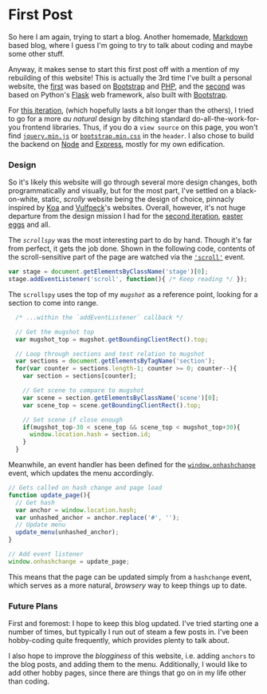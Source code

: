 # First Post

So here I am again, trying to start a blog. Another homemade, [Markdown][1] based blog, where I guess I'm going to try to talk about coding and maybe some other stuff.

Anyway, it makes sense to start this first post off with a mention of my rebuilding of this website! This is actually the 3rd time I've built a personal website, the [first][2] was based on [Bootstrap][3] and [PHP][4], and the [second][5] was based on Python's [Flask][6] web framework, also built with [Bootstrap][3].

For [this iteration][7], (which hopefully lasts a bit longer than the others), I tried to go for a more *au natural* design by ditching standard do-all-the-work-for-you frontend libraries. Thus, if you do a `view source` on this page, you won't find [`jquery.min.js`][8] or [`bootstrap.min.css`][9] in the `header`. I also chose to build the backend on [Node][10] and [Express][11], mostly for my own edification.


### Design

So it's likely this website will go through several more design changes, both programmatically and visually, but for the most part, I've settled on a black-on-white, static, *scrolly* website being the design of choice, pinnacly inspired by [Koa][12] and [Vulfpeck][13]'s websites. Overall, however, it's not huge departure from the design mission I had for the [second iteration][5], [easter eggs][18] and all.

The *`scrollspy`* was the most interesting part to do by hand. Though it's far from perfect, it gets the job done. Shown in the following code, contents of the scroll-sensitive part of the page are watched via the [`'scroll'`][17] event.
``` JavaScript
var stage = document.getElementsByClassName('stage')[0];
stage.addEventListener('scroll', function(){ /* Keep reading */ });
```

The `scrollspy` uses the top of my *`mugshot`* as a reference point, looking for a section to come into range.
```JavaScript
  /* ...within the `addEventListener` callback */

  // Get the mugshot top
  var mugshot_top = mugshot.getBoundingClientRect().top;

  // Loop through sections and test relation to mugshot
  var sections = document.getElementsByTagName('section');
  for(var counter = sections.length-1; counter >= 0; counter--){
    var section = sections[counter];

    // Get scene to compare to mugshot
    var scene = section.getElementsByClassName('scene')[0];
    var scene_top = scene.getBoundingClientRect().top;

    // Set scene if close enough
    if(mugshot_top-30 < scene_top && scene_top < mugshot_top+30){
      window.location.hash = section.id;
    }
  }
```

Meanwhile, an event handler has been defined for the [`window.onhashchange`](15) event, which updates the menu accordingly.
```JavaScript
// Gets called on hash change and page load
function update_page(){
  // Get hash
  var anchor = window.location.hash;
  var unhashed_anchor = anchor.replace('#', '');
  // Update menu
  update_menu(unhashed_anchor);
}

// Add event listener
window.onhashchange = update_page;
```

This means that the page can be updated simply from a `hashchange` event, which serves as a more natural, *browsery* way to keep things up to date.


### Future Plans

First and foremost: I hope to keep this blog updated. I've tried starting one a number of times, but typically I run out of steam a few posts in. I've been hobby-coding quite frequently, which provides plenty to talk about.

I also hope to improve the *blogginess* of this website, i.e. adding `anchors` to the blog posts, and adding them to the menu. Additionally, I would like to add other hobby pages, since there are things that go on in my life other than coding.

[1]: https://guides.github.com/features/mastering-markdown/
[2]: https://github.com/boothandrewd/ADBs_pi_website
[3]: http://getbootstrap.com/
[4]: http://php.net/
[5]: https://github.com/boothandrewd/flask_website
[6]: http://flask.pocoo.org/
[7]: https://github.com/boothandrewd/personal-site
[8]: https://code.jquery.com/jquery-3.1.1.min.js
[9]: https://maxcdn.bootstrapcdn.com/bootstrap/3.3.7/css/bootstrap.min.css
[10]: https://nodejs.org/en/
[11]: http://expressjs.com/
[12]: http://koajs.com/
[13]: http://vulfpeck.com/
[15]: https://developer.mozilla.org/en-US/docs/Web/API/WindowEventHandlers/onhashchange
[17]: https://developer.mozilla.org/en-US/docs/Web/Events/scroll
[18]: javascript:increment_mug();
